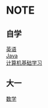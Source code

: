 # NOTE  

## 自学  

[英语](English/readme.md)  
[Java](Java/readme.md)   
[计算机基础学习](计算机基础学习/readme.md) 
 
## 大一  

[数学](MATH/readme.md)  

